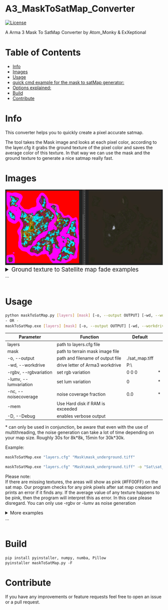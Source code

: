 # A3_MaskToSatMap_Converter <!-- omit in toc -->
[![License](https://img.shields.io/badge/license-GNU-v3.svg?style=flat)](https://www.gnu.org/licenses/gpl-3.0.txt)

A Arma 3 Mask To SatMap Converter by Atom_Monky & ExXeptional

# Table of Contents <!-- omit in toc -->
- [Info](#info)
- [Images](#images)
- [Usage](#usage)
- [quick cmd example for the mask to satMap generator:](#quick-cmd-example-for-the-mask-to-satmap-generator)
- [Options explained:](#options-explained)
- [Build](#build)
- [Contribute](#contribute)

# Info
This converter helps you to quickly create a pixel accurate satmap.

The tool takes the Mask image and looks at each pixel color, according to the layer.cfg it grabs the ground texture of the pixel color and saves the average color of this texture.
In that way we can use the mask and the ground texture to generate a nice satmap really fast.

# Images
<img src="imgs\conversion_1.png" alt="drawing" style="max-width:100%; text-align: center;"/>
<details>
<summary style="font-size:14pt">Ground texture to Satellite map fade examples</summary>
<img src="imgs\surfacefade_1.jpg" alt="drawing" style="max-width:50%; text-align: center;"/>
<img src="imgs\surfacefade_2.jpg" alt="drawing" style="max-width:50%; text-align: center;"/>
<img src="imgs\surfacefade_3.jpg" alt="drawing" style="max-width:50%; text-align: center;"/>
<img src="imgs\surfacefade_4.jpg" alt="drawing" style="max-width:50%; text-align: center;"/>
<img src="imgs\surfacefade_5.jpg" alt="drawing" style="max-width:50%; text-align: center;"/>
<img src="imgs\surfacefade_6.jpg" alt="drawing" style="max-width:50%; text-align: center;"/>
<img src="imgs\surfacefade_7.jpg" alt="drawing" style="max-width:50%; text-align: center;"/>

<img src="imgs\noise_generation_1.png" alt="drawing" style="max-width:80%; text-align: center;"/>
</details>  
...</br></br>

# Usage

```sh
python maskToSatMap.py [layers] [mask] [-o, --output OUTPUT] [-wd, --workdrive WORKDRIVE] [-rgbv R_VARIATION G_VARIATION B_VARIATION] [-nc NOISECOVERAGE] [-D, --Debug] 
- OR -
maskToSatMap.exe [layers] [mask] [-o, --output OUTPUT] [-wd, --workdrive WORKDRIVE] [-rgbv R_VARIATION G_VARIATION B_VARIATION] [-nc NOISECOVERAGE] [-D, --Debug] 
```  
  
| Parameter | Function |  Default | |
| ---- | ----- | ---- | ---- |
| layers | path to layers.cfg file |  |  |
| mask | path to terrain mask image file |   |  |
| -o, --output | path and filename of output file | ./sat_map.tiff |  |
| -wd, --workdrive |  drive letter of Arma3 workdrive | P:\ |  |
| -rgbv, --rgbvariation |  set rgb variation | 0 0 0 | * |
| -lumv, --lumvariation |  set lum variation | 0 | * |
| -nc, --noisecoverage |  noise coverage fraction | 0.0 |  * |
| -mem |  Use Hard disk if RAM is exceeded |  |  |
| -D, --Debug |  enables verbose output |  |   |


\* can only be used in conjunction, be aware that even with the use of multithreading, the noise generation can take a lot of time depending on your map size. Roughly 30s for 8k\*8k, 15min for 30k\*30k.

Example:
```sh
maskToSatMap.exe "layers.cfg" "Mask\mask_underground.tiff"
```
```sh
maskToSatMap.exe "layers.cfg" "Mask\mask_underground.tiff" -o "Sat\sat_map.tiff" -rgbv 5 5 5 -nc 0.90
```

Please note:  
If there are missing textures, the areas will show as pink (#FF00FF) on the sat map. Our program checks for any pink pixels after sat map creation and prints an error if it finds any.
If the average value of any texture happens to be pink, then the program will interpret this as error. In this case please disregard. You can only use -rgbv or -lumv as noise generation

<details>
<summary style="font-size:11pt">More examples</summary>

# quick cmd example for the mask to satMap generator:
- download latest release from git
- open cmd
- navigate to masToSatMap.exe folder
- runn: maskToSatMap.exe "P:\PATH\TO\Layers.cfg" "P:\PATH\TO\mask.tif" -lumv 4 -nc 0.5 -mem
- ( "-" arguments are optional )

# Options explained:
usage: </br>
` maskToSatMap.py layers mask [-h] [-wd WORKDRIVE] [-o OUTPUT] [-rgbv RGBVARIATION RGBVARIATION RGBVARIATION] [-lumv LUMVARIATION] [-nc NOISECOVERAGE] [-mem] [-D] `

| Parameter | Meaning | Example | Optional |
| --------- | ------- | ------- | -------- |
| layers | path to layers.cfg file | "P:\cytech\Cytech_Aboveground_Map\Cytech_Aboveground_Terrain\Source\Images\Layers.cfg"  | |
| mask | path to terrain mask image file | "P:\cytech\Cytech_Aboveground_Map\Cytech_Aboveground_Terrain\Source\Images\Mask\mask_aboveground.tif"  | |
| -wd, --workdrive |  drive letter of Arma3 workdrive | -wd "P:\\" | X |
| -o, --output | path and filename of output file | -o "./sat_map.tiff" | X |
| -rgbv, --rgbvariation |  set rgb variation | -rgbv 3 3 3 | X |
| -nc, --noisecoverage |  noise coverage fraction | -nc 0.5 | X | 
| -mem | Use Hard disk if RAM is exceeded | -mem | X |
| -D, --Debug |  enables verbose output | -D | X |
</details>
...</br></br>

# Build

```
pip install pyinstaller, numpy, numba, Pillow
pyinstaller maskToSatMap.py -F
```

# Contribute
If you have any improvements or feature requests feel free to open an issue or a pull request.  
